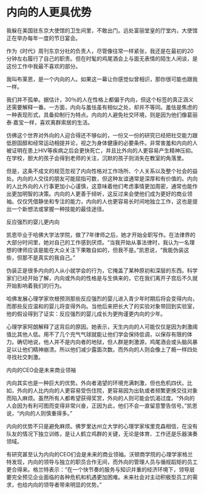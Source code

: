 # 内向的人更具优势

我躲在美国驻东京大使馆的卫生间里，不敢出门。远处富丽堂皇的厅堂内，大使馆正在举办每年一度的节日宴会。

作为《时代》周刊东京分社的负责人，尽管像往常一样紧张，我还是在最初的20分钟左右履行了自己的职责。但在时髦的鸡尾酒会上与面无表情的陌生人闲谈，是这份工作中我最不喜欢的部分。

我叫布莱恩，是一个内向的人。如果这一幕让你感觉似曾相识，那你很可能也跟我一样。

我们并不孤单。据估计，30％的人在性格上都偏于内向，但这个标签的真正涵义还需要解释一番。一方面，内向与羞怯虽有相似之处，却并不等同。羞怯是焦虑的一种表现形式，具备抑制行为特点。内向的人避免社交环境，则是因为他们像葛丽泰·嘉宝一样，喜欢离群索居的生活。

仿佛这个世界对外向的人迎合得还不够似的，一份又一份的研究已经把社交能力跟低胆固醇和经常运动相提并论，视之为身体健康的必要条件。非常害羞和内向的人被证明在患上HIV等疾病之后会更快死亡，并且比外向的人更容易产生精神压抑。在学校，胆大的孩子会得到老师的关注，沉默的孩子则消失在教室的角落里。

但是，这条不成文的规范忽视了内向性格对工作场所、个人关系以及整个社会的益处。内向的人交往的朋友可能屈指可数，但这种友谊通常是深厚和有价值的。内向的人比外向的人行事更加小心谨慎，这意味着他们考虑事情更加周密，通常也能作出更加明智的决策。内向的人更善于倾听，这反过来会使他们成为更好的商业领袖。仅仅凭借静坐和专注的能力，内向的人也更容易长时间地独立工作，这也是提出一个新想法或掌握一种技能的最佳途径。

反应强烈的婴儿更内向

凯恩毕业于哈佛大学法学院，做了7年律师之后，她才开始全职写作。在法律界的大部分时间里，她对自己的工作感到厌烦。“当我开始从事法律时，我认为一名理想的律师应该是能在大众关注下果敢自如的，但我不是。”凯恩说，“我能伪装这些，但那不是真实的我自己。”

伪装正是很多内向的人从小就学会的行为，它掩盖了某种原初和深层的东西。科学家们已经开始了解，内向或外向的性格是与生俱来的，它在我们离开子宫后不久就开始影响着我们的行为。

哈佛发展心理学家坎根预测那些反应强烈的婴儿进入青少年时期后将会变得内向，而那些反应温和的婴儿将变得外向。当他后来把长大了的实验对象带回到实验室，他的假设得到了证实：反应强烈的婴儿成长为更拘谨更内向的少年。

心理学家阿朗解释了这背后的原因。她表示，天生内向的人可能仅仅是因为刺激阈值比其他人低。用不了几个充气气球就能让他们学会保持低调，以保存有限的体力。确切地说，他人并不是内向者的地狱，但人群是刺激源，鸡尾酒会或头脑风暴足以让他们精神崩溃。所以他们减少露面次数。而外向的人则会像上了瘾一样四处寻找社交刺激。

内向的CEO会是未来商业领袖

内向其实也是一种巨大的优势。外向者渴望的环境充满刺激，但也危机四伏。比如，外向的人比内向的人更容易受伤住院，更容易因为出轨或者频繁更换交往对象而陷入麻烦。虽然所有人都希望获得奖赏，外向的人则可能会饥渴过度。“外向的人会因为有利可图而变得非常兴奋，正因为此，他们不会一直留意警告信号。”凯恩说，“内向的人则慎重得多。”

内向的优势不只是避免麻烦。佛罗里达州立大学的心理学家埃里克森相信，在没有队友的情况下独立训练，是让人鹤立鸡群的关键，无论是体育、工作还是乐器演奏领域。

有研究甚至认为内向的CEO们会是未来的商业领袖。沃顿商学院的心理学家格兰特发现，内向的领导与独立的职员合作无间，而外向的管理人员与循规蹈矩的员工更合得来。格兰特表示：“在一个快节奏的服务与知识并重的经济环境下，领导层要完全预见企业面临的各种危机和机遇更加困难。未来社会对主动积极型员工的需求，也给内向的领导者带来明显的优势。”
